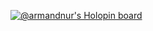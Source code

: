 [![@armandnur's Holopin board](https://holopin.io/api/user/board?user=armandnur)](https://holopin.io/@armandnur)


<!---
armandnur10/armandnur10 is a ✨ special ✨ repository because its `README.md` (this file) appears on your GitHub profile.
You can click the Preview link to take a look at your changes.
--->
